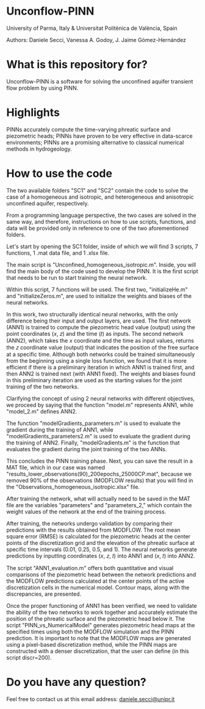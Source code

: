 # Unconflow-PINN
University of Parma, Italy & Universitat Politènica de València, Spain

Authors: Daniele Secci, Vanessa A. Godoy, J. Jaime Gómez-Hernández

# What is this repository for?
Unconflow-PINN is a software for solving the unconfined aquifer transient flow problem by using PINN. 

# Highlights
PINNs accurately compute the time-varying phreatic surface and piezometric heads; PINNs have proven to be very effective in data-scarce environments; PINNs are a promising alternative to classical numerical methods in hydrogeology.

# How to use the code
The two available folders "SC1" and "SC2" contain the code to solve the case of a homogeneous and isotropic, and heterogeneous and anisotropic unconfined aquifer, respectively.

From a programming language perspective, the two cases are solved in the same way, and therefore, instructions on how to use scripts, functions, and data will be provided only in reference to one of the two aforementioned folders.

Let's start by opening the SC1 folder, inside of which we will find 3 scripts, 7 functions, 1 .mat data file, and 1 .xlsx file.

The main script is "Unconfined_homogeneous_isotropic.m". Inside, you will find the main body of the code used to develop the PINN. It is the first script that needs to be run to start training the neural network.

Within this script, 7 functions will be used. The first two, "initializeHe.m" and "initializeZeros.m", are used to initialize the weights and biases of the neural networks.

In this work, two structurally identical neural networks, with the only difference being their input and output layers, are used. The first network (ANN1) is trained to compute the piezometric head value (output) using the point coordinates (𝑥, 𝑧) and the time (𝑡) as inputs. The second network (ANN2), which takes the 𝑥 coordinate and the time as input values, returns the 𝑧 coordinate value (output) that indicates the position of the free surface at a specific time. Although both networks could be trained simultaneously from the beginning using a single loss function, we found that it is more efficient if there is a preliminary iteration in which ANN1 is trained first, and then ANN2 is trained next (with ANN1 fixed). The weights and biases found in this preliminary iteration are used as the starting values for the joint training of the two networks.

Clarifying the concept of using 2 neural networks with different objectives, we proceed by saying that the function "model.m" represents ANN1, while "model_2.m" defines ANN2.

The function "modelGradients_parameters.m" is used to evaluate the gradient during the training of ANN1, while "modelGradients_parameters2.m" is used to evaluate the gradient during the training of ANN2. Finally, "modelGradients.m" is the function that evaluates the gradient during the joint training of the two ANNs.

This concludes the PINN training phase. Next, you can save the result in a MAT file, which in our case was named "results_lower_observations(90)_200epochs_25000CP.mat", because we removed 90% of the observations (MODFLOW results) that you will find in the "Observations_homogeneous_isotropic.xlsx" file.

After training the network, what will actually need to be saved in the MAT file are the variables "parameters" and "parameters_2," which contain the weight values of the network at the end of the training process.

After training, the networks undergo validation by comparing their predictions with the results obtained from MODFLOW. The root mean square error (RMSE) is calculated for the piezometric heads at the center points of the discretization grid and the elevation of the phreatic surface at specific time intervals (0.01, 0.25, 0.5, and 1). The neural networks generate predictions by inputting coordinates (𝑥, 𝑧, 𝑡) into ANN1 and (𝑥, 𝑡) into ANN2. 

The script "ANN1_evaluation.m" offers both quantitative and visual comparisons of the piezometric head between the network predictions and the MODFLOW predictions calculated at the center points of the active discretization cells in the numerical model. Contour maps, along with the discrepancies, are presented.

Once the proper functioning of ANN1 has been verified, we need to validate the ability of the two networks to work together and accurately estimate the position of the phreatic surface and the piezometric head below it. The script "PINN_vs_NumericalModel" generates piezometric head maps at the specified times using both the MODFLOW simulation and the PINN prediction. It is important to note that the MODFLOW maps are generated using a pixel-based discretization method, while the PINN maps are constructed with a denser discretization, that the user can define (in this script discr=200).

# Do you have any question?
Feel free to contact us at this email address: daniele.secci@unipr.it
